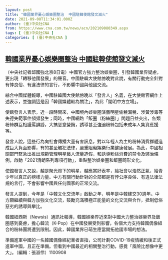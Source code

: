 ```yaml
---
layout: post
title: "韓國業界憂心娛樂圈整治  中國駐韓使館發文滅火"
date: 2021-09-08T11:34:01.000Z
author: (臺)中央社CNA
from: https://www.cna.com.tw/news/acn/202109080349.aspx
tags: [ (臺)中央社CNA ]
categories: [ (臺)中央社CNA ]
---
```

<!--1631100841000-->
[韓國業界憂心娛樂圈整治  中國駐韓使館發文滅火](https://www.cna.com.tw/news/acn/202109080349.aspx)
------

<div>
<div></div><div class="paragraph"><p>（中央社記者邱國強北京8日電）中國官方強力整治娛樂圈，引發韓國業界疑慮，更出現「轉移他國發展」的聲音。中國駐韓大使館傍晚對此說，有關行動完全針對有悖良俗、有違法律的言行，不影響中國與他國交流。</p><p>綜合中國媒體報導，中國駐韓國大使館傍晚以「發言人」名義，在大使館官網作上述表示，並強調這是因「韓國媒體較為關注」，為此「闡明中方立場」。</p><p>使館發言人表示，近一段時間來，中國境內娛樂圈演藝明星偷稅漏稅、涉黃涉毒等失德失範事件頻頻發生；同時，中國網路「飯圈（粉絲圈）」問題日益突出，各類粉絲群互相謾罵誹謗，大搞惡意營銷，誘導甚至強迫粉絲包括未成年人集資應援等。</p><p>發言人說，這些行為向社會傳播大量有害訊息，對以年輕人為主的粉絲消費群體造成巨大負面影響，有的甚至觸犯法律，嚴重阻礙娛樂行業健康發展。為此，中國相關部門緊急出推出規範管理明星藝人流量造假，和誘導粉絲消費的禁令及懲治條例，啟動「2021清朗系列專項行動」，重點整治娛樂圈和飯圈畸形文化。</p><p>使館發言人又說，越是聚光燈下的明星，越應當好表率，給社會以浩然正氣，給青少年以真正的榜樣力量。中方有關行動針對的全部都是有悖公序良俗、有違法律法規的言行，不會影響中國與任何國家的正常交流。</p><p>發言人提到，今年是「中韓文化交流年」啟動之年，明年是中韓建交30週年。中方願繼續與韓方加強文化交流，鼓勵充滿積極正能量的文化交流與合作，抵制低俗惡劣的誘導與攀比。</p><p>韓國紐西斯（Newsis）通訊社報導，韓國娛樂界近來對中國大力整治娛樂界及飯圈感到憂慮，擔心韓流（K-Pop）在中國發展受到影響，各個大力支持韓國偶像組合的粉絲團將遭到限制。因此，韓國業界已萌生應當開拓他國市場的想法。</p><p>準備進軍中國的一名韓國偶像經紀業者直指，公司計劃COVID-19疫情緩和後正式進軍中國，且正在準備。但看到中國最近的相關整治行動，感覺「風險比想像中更大」。（編輯：張淑伶）1100908</p></div>
</div>
